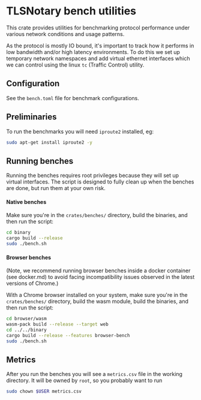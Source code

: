 # TLSNotary bench utilities

This crate provides utilities for benchmarking protocol performance under various network conditions and usage patterns.

As the protocol is mostly IO bound, it's important to track how it performs in low bandwidth and/or high latency environments. To do this we set up temporary network namespaces and add virtual ethernet interfaces which we can control using the linux `tc` (Traffic Control) utility.

## Configuration

See the `bench.toml` file for benchmark configurations.

## Preliminaries

To run the benchmarks you will need `iproute2` installed, eg:
```sh
sudo apt-get install iproute2 -y
```

## Running benches

Running the benches requires root privileges because they will set up virtual interfaces. The script is designed to fully clean up when the benches are done, but run them at your own risk.

#### Native benches

Make sure you're in the `crates/benches/` directory, build the binaries, and then run the script:

```sh
cd binary
cargo build --release
sudo ./bench.sh
```

#### Browser benches

(Note, we recommend running browser benches inside a docker container (see docker.md) to avoid
facing incompatibility issues observed in the latest versions of Chrome.)

With a Chrome browser installed on your system, make sure you're in the `crates/benches/` 
directory, build the wasm module, build the binaries, and then run the script:
```sh
cd browser/wasm
wasm-pack build --release --target web
cd ../../binary
cargo build --release --features browser-bench
sudo ./bench.sh
```

## Metrics

After you run the benches you will see a `metrics.csv` file in the working directory. It will be owned by `root`, so you probably want to run

```sh
sudo chown $USER metrics.csv
```